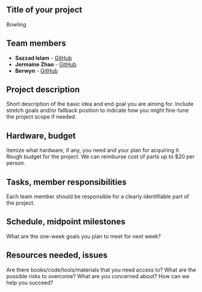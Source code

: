 ## Title of your project
Bowling

## Team members
- **Sazzad Islam** - [GitHub](https://github.com/sazzadi-r14)
- **Jermaine Zhao** - [GitHub](https://github.com/jerminazhao)
- **Berwyn** - [GitHub](https://github.com/berwyn19)

## Project description
Short description of the basic idea and end goal you are aiming for. 
Include stretch goals and/or fallback position to indicate how you 
might fine-tune the project scope if needed.

## Hardware, budget
Itemize what hardware, if any, you need and your plan for acquiring it.
Rough budget for the project. We can reimburse cost of parts up to $20 per person.

## Tasks, member responsibilities
Each team member should be responsible for a clearly identifiable part of the project.

## Schedule, midpoint milestones
What are the one-week goals you plan to meet for next week?

## Resources needed, issues
Are there books/code/tools/materials that you need access to? 
What are the possible risks to overcome? What are you concerned about? 
How can we help you succeed?
